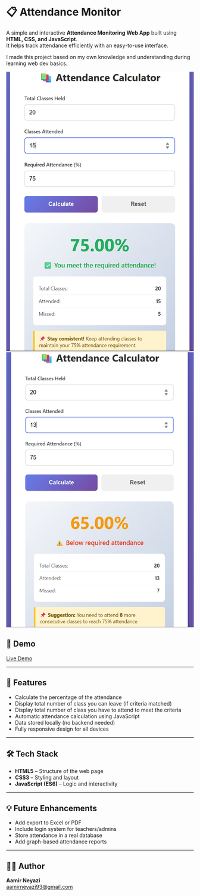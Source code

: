 # 📋 Attendance Monitor

A simple and interactive **Attendance Monitoring Web App** built using **HTML, CSS, and JavaScript**.  
It helps track attendance efficiently with an easy-to-use interface.

I made this project based on my own knowledge and understanding during learning web dev basics.

![Criteria Matched](screenshot1.png)
![Criteria doesn't matched](screenshot2.png)

## 🚀 Demo

[Live Demo](https://attendance-monitor.netlify.app/)

---

## 🚀 Features

-  Calculate the percentage of the attendance  
-  Display total number of class you can leave (if criteria matched)
-  Display total number of class you have to attend to meet the criteria
-  Automatic attendance calculation using JavaScript  
-  Data stored locally (no backend needed)  
-  Fully responsive design for all devices  

---

## 🛠️ Tech Stack

- **HTML5** – Structure of the web page  
- **CSS3** – Styling and layout  
- **JavaScript (ES6)** – Logic and interactivity  

---

## 💡 Future Enhancements
- Add export to Excel or PDF
- Include login system for teachers/admins
- Store attendance in a real database
- Add graph-based attendance reports

---
## 🧑‍💻 Author

**Aamir Neyazi**                 
aamirneyazi93@gmail.com









